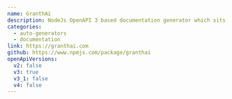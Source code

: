 ```yaml
---
name: GranthAi
description: NodeJs OpenAPI 3 based documentation generator which sits between server APIs and anyone calling the APIs
categories:
  - auto-generators
  - documentation
link: https://granthai.com
github: https://www.npmjs.com/package/granthai
openApiVersions:
  v2: false
  v3: true
  v3_1: false
  v4: false
---
```

